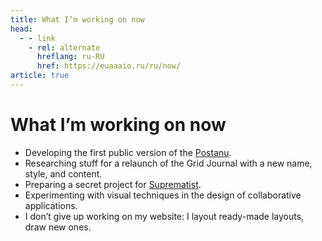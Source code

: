 ```yaml
---
title: What I’m working on now
head:
  - - link
    - rel: alternate
      hreflang: ru-RU
      href: https://euaaaio.ru/ru/now/
article: true
---
```


# What I’m working on now

- Developing the first public version of the [Postanu](https://postanu.com).
- Researching stuff for a relaunch of the Grid Journal with a new name, style, and content.
- Preparing a secret project for [Suprematist](https://suprematist.cc).
- Experimenting with visual techniques in the design of collaborative applications.
- I don’t give up working on my website: I layout ready-made layouts, draw new ones.
